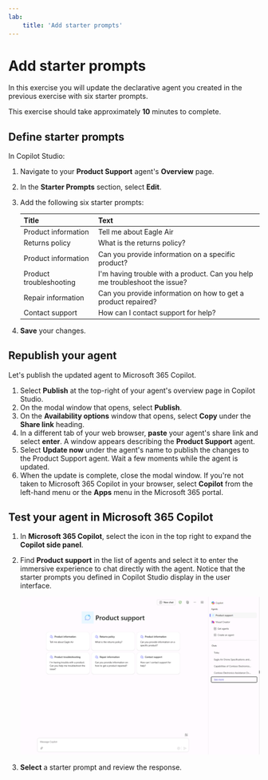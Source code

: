 ```yaml
---
lab:
    title: 'Add starter prompts'
---
```


# Add starter prompts

In this exercise you will update the declarative agent you created in the previous exercise with six starter prompts.

This exercise should take approximately **10** minutes to complete.

## Define starter prompts

In Copilot Studio:

1. Navigate to your **Product Support** agent's **Overview** page.
1. In the **Starter Prompts** section, select **Edit**.
1. Add the following six starter prompts:

      | Title                  | Text                                              |
      |------------------------|--------------------------------------------------|
      | Product information    | Tell me about Eagle Air                          |
      | Returns policy         | What is the returns policy?                      |
      | Product information    | Can you provide information on a specific product? |
      | Product troubleshooting| I'm having trouble with a product. Can you help me troubleshoot the issue? |
      | Repair information     | Can you provide information on how to get a product repaired? |
      | Contact support        | How can I contact support for help?              |

1. **Save** your changes.

## Republish your agent

Let's publish the updated agent to Microsoft 365 Copilot.

1. Select **Publish** at the top-right of your agent's overview page in Copilot Studio.
2. On the modal window that opens, select **Publish**.
3. On the **Availability options** window that opens, select **Copy** under the **Share link** heading.
4. In a different tab of your web browser, **paste** your agent's share link and select **enter**. A window appears describing the **Product Support** agent.
5. Select **Update now** under the agent's name to publish the changes to the Product Support agent. Wait a few moments while the agent is updated.
6. When the update is complete, close the modal window. If you're not taken to Microsoft 365 Copilot in your browser, select **Copilot** from the left-hand menu or the **Apps** menu in the Microsoft 365 portal.

## Test your agent in Microsoft 365 Copilot

1. In **Microsoft 365 Copilot**, select the icon in the top right to expand the **Copilot side panel**.
2. Find **Product support** in the list of agents and select it to enter the immersive experience to chat directly with the agent. Notice that the starter prompts you defined in Copilot Studio display in the user interface.

    ![Screenshot of Microsoft 365 Copilot in Microsoft Edge showing the Product Support agent's starter prompts.](../Media/product-support-starter-prompts.png)
3. **Select** a starter prompt and review the response.
